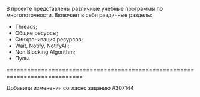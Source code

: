 В проекте представлены различные учебные программы по многопоточности.
Включает в себя раздичные разделы: 
- Threads;
- Общие ресурсы;
- Синхронизация ресурсов;
- Wait, Notify, NotifyAll;
- Non Blocking Algorithm;
- Пулы.

============================================================================

Добавили изменения согласно заданию #307144